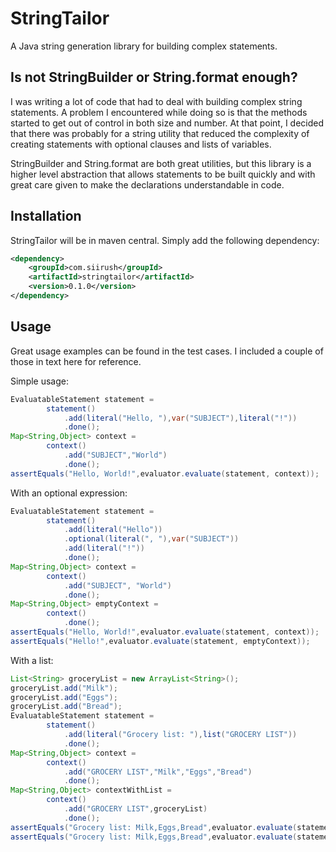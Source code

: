 StringTailor
============
A Java string generation library for building complex statements.

Is not StringBuilder or String.format enough?
---------------------------------------------
I was writing a lot of code that had to deal with building complex
string statements.  A problem I encountered while doing so is that
the methods started to get out of control in both size and number.
At that point, I decided that there was probably for a string
utility that reduced the complexity of creating statements with
optional clauses and lists of variables.

StringBuilder and String.format are both great utilities, but this
library is a higher level abstraction that allows statements to be
built quickly and with great care given to make the declarations
understandable in code.

Installation
------------
StringTailor will be in maven central.  Simply add the following dependency:

```xml
<dependency>
    <groupId>com.siirush</groupId>
    <artifactId>stringtailor</artifactId>
    <version>0.1.0</version>
</dependency>
```

Usage
-----
Great usage examples can be found in the test cases.  I included a couple of those
in text here for reference.

Simple usage:
```Java
EvaluatableStatement statement = 
		statement()
			.add(literal("Hello, "),var("SUBJECT"),literal("!"))
			.done();
Map<String,Object> context = 
		context()
			.add("SUBJECT","World")
			.done();
assertEquals("Hello, World!",evaluator.evaluate(statement, context));
```

With an optional expression:
```Java
EvaluatableStatement statement =
		statement()
			.add(literal("Hello"))
			.optional(literal(", "),var("SUBJECT"))
			.add(literal("!"))
			.done();
Map<String,Object> context =
		context()
			.add("SUBJECT", "World")
			.done();
Map<String,Object> emptyContext =
		context()
			.done();
assertEquals("Hello, World!",evaluator.evaluate(statement, context));
assertEquals("Hello!",evaluator.evaluate(statement, emptyContext));
```

With a list:
```Java
List<String> groceryList = new ArrayList<String>();
groceryList.add("Milk");
groceryList.add("Eggs");
groceryList.add("Bread");
EvaluatableStatement statement =
		statement()
			.add(literal("Grocery list: "),list("GROCERY LIST"))
			.done();
Map<String,Object> context =
		context()
			.add("GROCERY LIST","Milk","Eggs","Bread")
			.done();
Map<String,Object> contextWithList =
		context()
			.add("GROCERY LIST",groceryList)
			.done();
assertEquals("Grocery list: Milk,Eggs,Bread",evaluator.evaluate(statement, context));
assertEquals("Grocery list: Milk,Eggs,Bread",evaluator.evaluate(statement, contextWithList));
```
